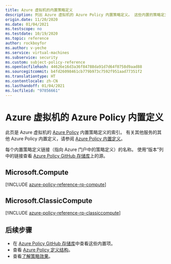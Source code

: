 ```yaml
---
title: Azure 虚拟机的内置策略定义
description: 列出 Azure 虚拟机的 Azure Policy 内置策略定义。 这些内置的策略定义提供了管理 Azure 资源的常用方法。
origin.date: 11/20/2020
ms.date: 01/04/2021
ms.testscope: no
ms.testdate: 10/19/2020
ms.topic: reference
author: rockboyfor
ms.author: v-yeche
ms.service: virtual-machines
ms.subservice: security
ms.custom: subject-policy-reference
ms.openlocfilehash: 44626e16d3a36f84788da91d7d64f0758d9aad88
ms.sourcegitcommit: b4fd26098461cb779b973c7592f951aad77351f2
ms.translationtype: HT
ms.contentlocale: zh-CN
ms.lasthandoff: 01/04/2021
ms.locfileid: "97856661"
---
```

<!--Verified Successfully-->
# <a name="azure-policy-built-in-definitions-for-azure-virtual-machines"></a>Azure 虚拟机的 Azure Policy 内置定义

此页是 Azure 虚拟机的 [Azure Policy](../governance/policy/overview.md) 内置策略定义的索引。 有关其他服务的其他 Azure Policy 内置定义，请参阅 [Azure Policy 内置定义](../governance/policy/samples/built-in-policies.md)。

每个内置策略定义链接（指向 Azure 门户中的策略定义）的名称。 使用“版本”列中的链接查看 [Azure Policy GitHub 存储库](https://github.com/Azure/azure-policy)上的源。

## <a name="microsoftcompute"></a>Microsoft.Compute

[!INCLUDE [azure-policy-reference-rp-compute](../../includes/policy/reference/byrp/microsoft.compute.md)]

<!--Not Available on ## Microsoft.VirtualMachineImages-->

<!--Not Available on [!INCLUDE [azure-policy-reference-rp-vmimages](../../includes/policy/reference/byrp/microsoft.virtualmachineimages.md)-->

## <a name="microsoftclassiccompute"></a>Microsoft.ClassicCompute

[!INCLUDE [azure-policy-reference-rp-classiccompute](../../includes/policy/reference/byrp/microsoft.classiccompute.md)]

## <a name="next-steps"></a>后续步骤

- 在 [Azure Policy GitHub 存储库](https://github.com/Azure/azure-policy)中查看这些内置项。
- 查看 [Azure Policy 定义结构](../governance/policy/concepts/definition-structure.md)。
- 查看[了解策略效果](../governance/policy/concepts/effects.md)。

<!-- Update_Description: update meta properties, wording update, update link -->